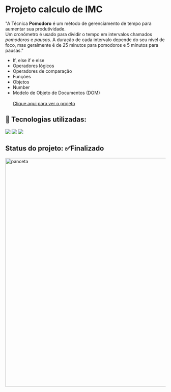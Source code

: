 # Projeto calculo de  IMC

"A Técnica **Pomodoro** é um método de gerenciamento de tempo para aumentar sua produtividade.  
Um cronômetro é usado para dividir o tempo em intervalos chamados  *pomodoros*  e  *pausas*.
A duração de cada intervalo depende do seu nível de foco, mas geralmente é de 25 minutos para pomodoros e 5 minutos para pausas."

 - If, else if e else
 - Operadores lógicos 
 - Operadores de comparação 
 - Funções
 - Objetos
 - Number
 - Modelo de Objeto de Documentos (DOM) <br><br>
[Clique aqui para ver o projeto](https://mariameir.github.io/pomodoroJS/)
## 🚀 Tecnologias utilizadas:

![](https://img.shields.io/badge/CSS3-1572B6?style=for-the-badge&logo=css3&logoColor=white)
![](https://img.shields.io/badge/JavaScript-323330?style=for-the-badge&logo=javascript&logoColor=F7DF1E)
![](https://img.shields.io/badge/HTML5-E34F26?style=for-the-badge&logo=html5&logoColor=white)


## Status do projeto: ✅Finalizado
<img width="720" alt="panceta" src="https://user-images.githubusercontent.com/52001215/218491596-e0b7cbab-7b9d-432a-9281-db0976c80c61.png">

